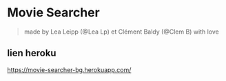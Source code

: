 # Movie Searcher  

> made by Lea Leipp (@Lea Lp) et Clément Baldy (@Clem B) with love

## lien heroku  
https://movie-searcher-bg.herokuapp.com/